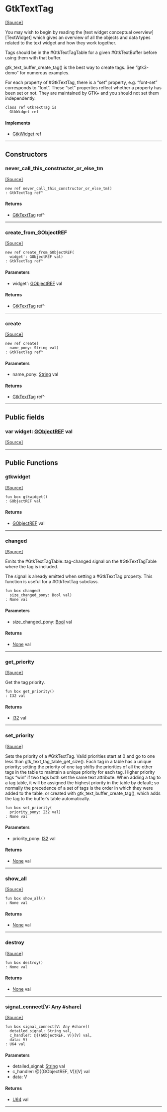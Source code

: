 # GtkTextTag
<span class="source-link">[[Source]](src/gtk3/GtkTextTag.md#L6)</span>

You may wish to begin by reading the
[text widget conceptual overview][TextWidget]
which gives an overview of all the objects and
data types related to the text widget and how they work together.

Tags should be in the #GtkTextTagTable for a given #GtkTextBuffer
before using them with that buffer.

gtk_text_buffer_create_tag() is the best way to create tags.
See “gtk3-demo” for numerous examples.

For each property of #GtkTextTag, there is a “set” property, e.g.
“font-set” corresponds to “font”. These “set” properties reflect
whether a property has been set or not.
They are maintained by GTK+ and you should not set them independently.


```pony
class ref GtkTextTag is
  GtkWidget ref
```

#### Implements

* [GtkWidget](gtk3-GtkWidget.md) ref

---

## Constructors

### never_call_this_constructor_or_else_tm
<span class="source-link">[[Source]](src/gtk3/GtkTextTag.md#L27)</span>


```pony
new ref never_call_this_constructor_or_else_tm()
: GtkTextTag ref^
```

#### Returns

* [GtkTextTag](gtk3-GtkTextTag.md) ref^

---

### create_from_GObjectREF
<span class="source-link">[[Source]](src/gtk3/GtkTextTag.md#L30)</span>


```pony
new ref create_from_GObjectREF(
  widget': GObjectREF val)
: GtkTextTag ref^
```
#### Parameters

*   widget': [GObjectREF](gtk3-..-gobject-GObjectREF.md) val

#### Returns

* [GtkTextTag](gtk3-GtkTextTag.md) ref^

---

### create
<span class="source-link">[[Source]](src/gtk3/GtkTextTag.md#L34)</span>


```pony
new ref create(
  name_pony: String val)
: GtkTextTag ref^
```
#### Parameters

*   name_pony: [String](builtin-String.md) val

#### Returns

* [GtkTextTag](gtk3-GtkTextTag.md) ref^

---

## Public fields

### var widget: [GObjectREF](gtk3-..-gobject-GObjectREF.md) val
<span class="source-link">[[Source]](src/gtk3/GtkTextTag.md#L24)</span>



---

## Public Functions

### gtkwidget
<span class="source-link">[[Source]](src/gtk3/GtkTextTag.md#L26)</span>


```pony
fun box gtkwidget()
: GObjectREF val
```

#### Returns

* [GObjectREF](gtk3-..-gobject-GObjectREF.md) val

---

### changed
<span class="source-link">[[Source]](src/gtk3/GtkTextTag.md#L38)</span>


Emits the #GtkTextTagTable::tag-changed signal on the #GtkTextTagTable where
the tag is included.

The signal is already emitted when setting a #GtkTextTag property. This
function is useful for a #GtkTextTag subclass.


```pony
fun box changed(
  size_changed_pony: Bool val)
: None val
```
#### Parameters

*   size_changed_pony: [Bool](builtin-Bool.md) val

#### Returns

* [None](builtin-None.md) val

---

### get_priority
<span class="source-link">[[Source]](src/gtk3/GtkTextTag.md#L54)</span>


Get the tag priority.


```pony
fun box get_priority()
: I32 val
```

#### Returns

* [I32](builtin-I32.md) val

---

### set_priority
<span class="source-link">[[Source]](src/gtk3/GtkTextTag.md#L60)</span>


Sets the priority of a #GtkTextTag. Valid priorities
start at 0 and go to one less than gtk_text_tag_table_get_size().
Each tag in a table has a unique priority; setting the priority
of one tag shifts the priorities of all the other tags in the
table to maintain a unique priority for each tag. Higher priority
tags “win” if two tags both set the same text attribute. When adding
a tag to a tag table, it will be assigned the highest priority in
the table by default; so normally the precedence of a set of tags
is the order in which they were added to the table, or created with
gtk_text_buffer_create_tag(), which adds the tag to the buffer’s table
automatically.


```pony
fun box set_priority(
  priority_pony: I32 val)
: None val
```
#### Parameters

*   priority_pony: [I32](builtin-I32.md) val

#### Returns

* [None](builtin-None.md) val

---

### show_all
<span class="source-link">[[Source]](src/gtk3/GtkWidget.md#L4)</span>


```pony
fun box show_all()
: None val
```

#### Returns

* [None](builtin-None.md) val

---

### destroy
<span class="source-link">[[Source]](src/gtk3/GtkWidget.md#L7)</span>


```pony
fun box destroy()
: None val
```

#### Returns

* [None](builtin-None.md) val

---

### signal_connect\[V: [Any](builtin-Any.md) #share\]
<span class="source-link">[[Source]](src/gtk3/GtkWidget.md#L10)</span>


```pony
fun box signal_connect[V: Any #share](
  detailed_signal: String val,
  c_handler: @{(GObjectREF, V)}[V] val,
  data: V)
: U64 val
```
#### Parameters

*   detailed_signal: [String](builtin-String.md) val
*   c_handler: @{(GObjectREF, V)}[V] val
*   data: V

#### Returns

* [U64](builtin-U64.md) val

---

